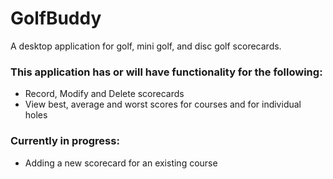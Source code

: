 # GolfBuddy
A desktop application for golf, mini golf, and disc golf scorecards.

### This application has or will have functionality for the following:
* Record, Modify and Delete scorecards
* View best, average and worst scores for courses and for individual holes

### Currently in progress:
* Adding a new scorecard for an existing course
